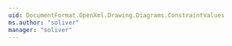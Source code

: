 ```yaml
---
uid: DocumentFormat.OpenXml.Drawing.Diagrams.ConstraintValues
ms.author: "soliver"
manager: "soliver"
---
```

